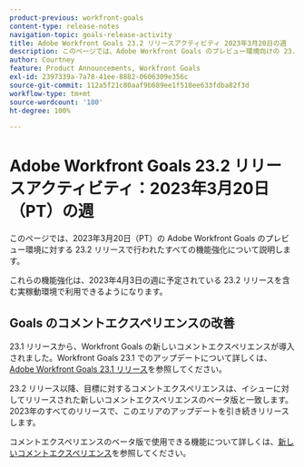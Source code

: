 ```yaml
---
product-previous: workfront-goals
content-type: release-notes
navigation-topic: goals-release-activity
title: Adobe Workfront Goals 23.2 リリースアクティビティ 2023年3月20日の週
description: このページでは、Adobe Workfront Goals のプレビュー環境向けの 23.2 リリースで行われたすべての機能強化について説明します。これらの機能強化は、2023年3月20日の週に実稼動環境で利用可能になる予定です。
author: Courtney
feature: Product Announcements, Workfront Goals
exl-id: 2397339a-7a78-41ee-8882-0606309e356c
source-git-commit: 112a5f21c80aaf9b689ee1f518ee633fdba82f3d
workflow-type: tm+mt
source-wordcount: '180'
ht-degree: 100%

---
```


# Adobe Workfront Goals 23.2 リリースアクティビティ：2023年3月20日（PT）の週

このページでは、2023年3月20日（PT）の Adobe Workfront Goals のプレビュー環境に対する 23.2 リリースで行われたすべての機能強化について説明します。

これらの機能強化は、2023年4月3日の週に予定されている 23.2 リリースを含む実稼動環境で利用できるようになります。

## Goals のコメントエクスペリエンスの改善

23.1 リリースから、Workfront Goals の新しいコメントエクスペリエンスが導入されました。Workfront Goals 23.1 でのアップデートについて詳しくは、[Adobe Workfront Goals 23.1 リリース](/help/quicksilver/product-announcements/product-releases/goals-release-activity/goals-23-1-release/goals-23-1-release.md)を参照してください。

23.2 リリース以降、目標に対するコメントエクスペリエンスは、イシューに対してリリースされた新しいコメントエクスペリエンスのベータ版と一致します。2023年のすべてのリリースで、このエリアのアップデートを引き続きリリースします。

コメントエクスペリエンスのベータ版で使用できる機能について詳しくは、[新しいコメントエクスペリエンス](../../../betas/new-commenting-experience-beta/unified-commenting-experience.md)を参照してください。
